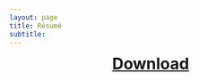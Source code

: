 ```yaml
---
layout: page
title: Résumé
subtitle: 
---
```


<div style="text-align:center;font-size:2.0em;"><a href="{{ '/assets/resume.pdf' | prepend: site.baseurl }}"><strong> Download </strong></a></div>
<br><br>

